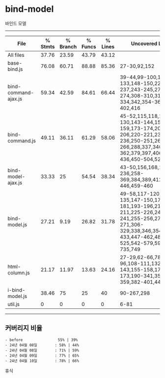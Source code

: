 # bind-model
바인드 모델

----------------------------------------
File                                     | % Stmts | % Branch | % Funcs | % Lines | Uncovered Line #s                                                           
-----------------------------------------|---------|----------|---------|---------|--
All files             |   37.76 |    23.59 |   43.79 |   43.12 |                                                                                                                                                               
 base-bind.js         |   76.08 |    60.71 |   88.88 |   85.36 | 27-30,92,152                                                                                                                                                  
 bind-command-ajax.js |   59.34 |    42.59 |   84.61 |   66.44 | 39-44,99-100,132-133,148-150,225,233-237,243-245,271-274,308-310,319-334,342,354-360,388-402,416                                                              
 bind-command.js      |   49.11 |    36.11 |   61.29 |   58.06 | 45-52,115,118,129-130,143-144,158-159,173-174,205-206,220-221,235-236,250-251,265-266,288,337,340,349,354-362,379,397,406,418-436,450-504,520,541             
 bind-model-ajax.js   |   33.33 |       25 |   54.54 |   38.34 | 43-50,156,168,194-236,258-369,384,389,412-446,459-460                                                                                                         
 bind-model.js        |   27.21 |     9.19 |   26.82 |   31.78 | 49-58,117-120,132-135,147-150,178-181,193-196,210-211,225-226,240-241,255-256,270-271,306-329,338,346,354,371,393-433,447-462,489-525,542-579,593,607-735,749 
 html-column.js       |   21.17 |    11.97 |   13.63 |   24.16 | 27-29,62-66,78-81,93-96,108-111,132-143,155-158,170-173,190-341,356-359,382-401,448-449                                                                       
 i-bind-model.js      |   38.46 |       75 |      25 |      40 | 90-267,298                                                                                                                                                    
 util.js              |       0 |        0 |       0 |       0 | 6-81                               
----------------------------------------


## 커버리지 비율
    - before                55% | 39%
    - 24년 04월 08일        : 58% | 44%
    - 24년 04월 08일        : 71% | 59%
    - 24년 04월 09일        : 77% | 65%
    - 24년 04월 10일        : 78% | 66%
휴식 
